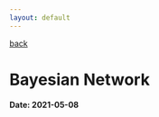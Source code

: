 ```yaml
---
layout: default
---
```

[back](./full-list.md)

<h1>
Bayesian Network</h1>
<h4>
Date: 2021-05-08
</h4>
<p>




</p>

